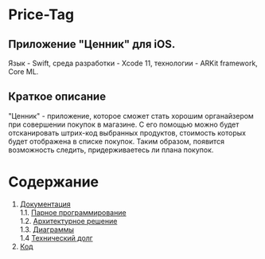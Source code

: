 # Price-Tag

## Приложение "Ценник" для iOS.
Язык - Swift, среда разработки - Xcode 11, технологии - ARKit framework, Core ML.

## Краткое описание
"Ценник" - приложение, которое сможет стать хорошим органайзером при совершении покупок в магазине. С его помощью можно будет 
отсканировать штрих-код выбранных продуктов, стоимость которых будет отображена в списке покупок. Таким образом, появится возможность
следить, придерживаетесь ли плана покупок.

# Содержание
1. [Документация](https://github.com/pobozhnaya18/Price-Tag/tree/master/Documents)  
1.1. [Парное программирование](https://github.com/pobozhnaya18/Price-Tag/blob/master/Documents/Pair%20Programming.md)    
1.2. [Архитектурное решение](https://github.com/pobozhnaya18/Price-Tag/blob/master/Documents/ArchitectualSolution.md)   
1.3. [Диаграммы](https://github.com/pobozhnaya18/Price-Tag/tree/master/Documents/Diagrams)  
1.4 [Технический долг](https://github.com/PaBLovko/Price-Tag/blob/master/Documents/TechnicalDebt.md)
2. [Код](https://github.com/pobozhnaya18/Price-Tag/tree/master/Code)  
